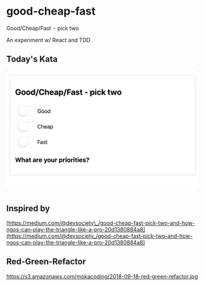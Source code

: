 # good-cheap-fast

Good/Cheap/Fast  -  pick two

An experiment w/ React and TDD

## Today's Kata

![capture](./capture.gif 'capture')

## Inspired by

[https://medium.com/@devsociety\_/good-cheap-fast-pick-two-and-how-ngos-can-play-the-triangle-like-a-pro-20d1380884a8](https://medium.com/@devsociety_/good-cheap-fast-pick-two-and-how-ngos-can-play-the-triangle-like-a-pro-20d1380884a8)

## Red-Green-Refactor

[https://s3.amazonaws.com/mokacoding/2018-09-18-red-green-refactor.jpg
](https://s3.amazonaws.com/mokacoding/2018-09-18-red-green-refactor.jpg)
